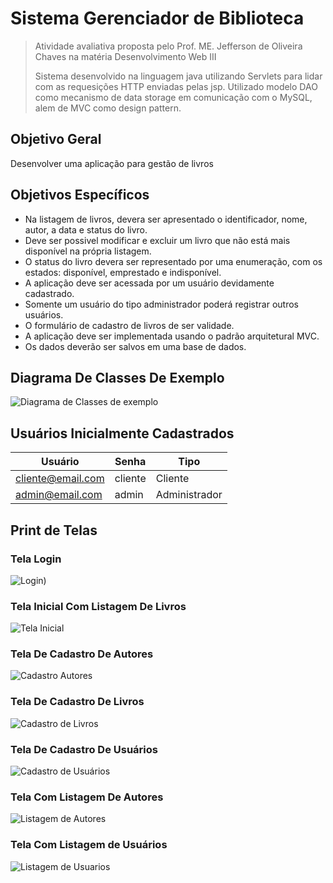 # Sistema Gerenciador de Biblioteca

> Atividade avaliativa proposta pelo Prof. ME. Jefferson de Oliveira Chaves na matéria Desenvolvimento Web III
>
> Sistema desenvolvido na linguagem java utilizando Servlets para lidar com as requesições HTTP enviadas pelas jsp. Utilizado modelo DAO como mecanismo de data storage em comunicação com o MySQL, alem de MVC como design pattern.



## Objetivo Geral

Desenvolver uma aplicação para gestão de livros



## Objetivos Específicos 

- Na listagem de livros, devera ser apresentado o identificador, nome, autor, a data e status do livro.
- Deve ser possivel modificar e excluir um livro que não está mais disponível na própria listagem.
- O status do livro devera ser representado por uma enumeração, com os estados: disponível, emprestado e indisponível.
- A aplicação deve ser acessada por um usuário devidamente cadastrado.
- Somente um usuário do tipo administrador poderá registrar outros usuários.
- O formulário de cadastro de livros de ser validade.
- A aplicação deve ser implementada usando o padrão arquitetural MVC.
- Os dados deverão ser salvos em uma base de dados.



## Diagrama De Classes De Exemplo

![Diagrama de Classes de exemplo](<img width="789" alt="Screen Shot 2022-09-04 at 20 04 31" src="https://user-images.githubusercontent.com/89991160/188337313-810e5854-bb81-468a-8dde-a5bdd1acfcdd.png">)



## Usuários Inicialmente Cadastrados 

| Usuário           | Senha   | Tipo          |
| ----------------- | ------- | ------------- |
| cliente@email.com | cliente | Cliente       |
| admin@email.com   | admin   | Administrador |



## Print de Telas 

### Tela Login

![Login](https://user-images.githubusercontent.com/89991160/188337329-91bc0ee9-5929-4b62-b107-50c28cf809c9.png))

### Tela Inicial Com Listagem De Livros

![Tela Inicial](![image](https://user-images.githubusercontent.com/89991160/188337344-3b61e484-18b0-4b57-a84e-bb9bdba122d5.png))

### Tela De Cadastro De Autores

![Cadastro Autores](![image](https://user-images.githubusercontent.com/89991160/188337356-a573d0fe-11f2-447a-a798-8b0eb049e69a.png))

### Tela De Cadastro De Livros

![Cadastro de Livros](![image](https://user-images.githubusercontent.com/89991160/188337366-df78a17b-40bb-4717-9aaa-f7ba168c3f04.png))

### Tela De Cadastro De Usuários

![Cadastro de Usuários](![image](https://user-images.githubusercontent.com/89991160/188337375-bf5276d1-5ecb-45a1-9a4c-ed06b485ea53.png))

### Tela Com Listagem De Autores

![Listagem de Autores](![image](https://user-images.githubusercontent.com/89991160/188337388-ac76772f-9efd-416e-8f31-0070e2e6e9d2.png))

### Tela Com Listagem de Usuários

![Listagem de Usuarios](![image](https://user-images.githubusercontent.com/89991160/188337402-2d388cd0-3028-45b6-a1dd-9a766417d7e2.png))
